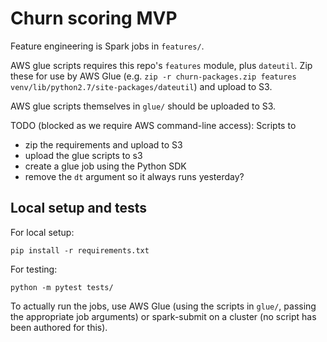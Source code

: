 # Churn scoring MVP

Feature engineering is Spark jobs in `features/`.

AWS glue scripts requires this repo's `features` module, plus `dateutil`. Zip these for use by AWS Glue (e.g. `zip -r churn-packages.zip features venv/lib/python2.7/site-packages/dateutil`) and upload to S3.

AWS glue scripts themselves in `glue/` should be uploaded to S3.

TODO (blocked as we require AWS command-line access):
Scripts to
- zip the requirements and upload to S3
- upload the glue scripts to s3
- create a glue job using the Python SDK
- remove the `dt` argument so it always runs yesterday?

## Local setup and tests

For local setup:

`pip install -r requirements.txt`

For testing:

`python -m pytest tests/`

To actually run the jobs, use AWS Glue (using the scripts in `glue/`, passing the appropriate job arguments) or spark-submit on a cluster (no script has been authored for this).
